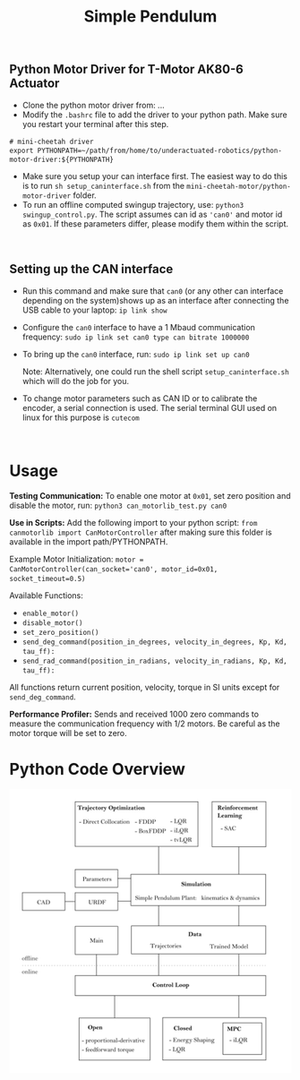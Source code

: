 <div align="center">

#  Simple Pendulum
</div>
<br/>

## Python Motor Driver for T-Motor AK80-6 Actuator

* Clone the python motor driver from: ...
* Modify the `.bashrc` file to add the driver to your python path. Make sure you restart your terminal after this step.
```
# mini-cheetah driver
export PYTHONPATH=~/path/from/home/to/underactuated-robotics/python-motor-driver:${PYTHONPATH}
```
* Make sure you setup your can interface first. The easiest way to do this is to run `sh setup_caninterface.sh` from the `mini-cheetah-motor/python-motor-driver` folder.   
* To run an offline computed swingup trajectory, use: `python3 swingup_control.py`. The script assumes can id as `'can0'` and motor id as `0x01`. If these parameters differ, please modify them within the script.
<br/>

## Setting up the CAN interface

* Run this command and make sure that `can0` (or any other can interface depending on the system)shows up as an interface after connecting the USB cable to your laptop: `ip link show`

* Configure the `can0` interface to have a 1 Mbaud communication frequency: `sudo ip link set can0 type can bitrate 1000000`

* To bring up the `can0` interface, run: `sudo ip link set up can0`

  Note: Alternatively, one could run the shell script `setup_caninterface.sh` which will do the job for you. 

* To change motor parameters such as CAN ID or to calibrate the encoder, a serial connection is used. The serial terminal GUI used on linux for this purpose is `cutecom`
<br/>


# Usage
**Testing Communication:** To enable one motor at `0x01`, set zero position and disable the motor, run: `python3 can_motorlib_test.py can0`

**Use in Scripts:** Add the following import to your python script: `from canmotorlib import CanMotorController` after making sure this folder is available in the import path/PYTHONPATH.

Example Motor Initialization: `motor = CanMotorController(can_socket='can0', motor_id=0x01, socket_timeout=0.5)`

Available Functions:

- `enable_motor()`
- `disable_motor()`
- `set_zero_position()`
- `send_deg_command(position_in_degrees, velocity_in_degrees, Kp, Kd, tau_ff):`
- `send_rad_command(position_in_radians, velocity_in_radians, Kp, Kd, tau_ff):`

All functions return current position, velocity, torque in SI units except for `send_deg_command`.

**Performance Profiler:** Sends and received 1000 zero commands to measure the communication frequency with 1/2 motors. Be careful as the motor torque will be set to zero.
<br/>

# Python Code Overview 
<div align="center">
<img width="600" src="overview.png">
</div>

